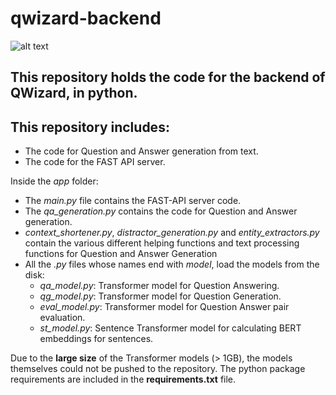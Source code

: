 # qwizard-backend

![alt text](https://qwizard-next.vercel.app/logo.svg)

## This repository holds the code for the backend of QWizard, in python.
## This repository includes:

 * The code for Question and Answer generation from text.
 * The code for the FAST API server.

Inside the _app_ folder:

* The _main.py_ file contains the FAST-API server code. 
* The _qa_generation.py_ contains the code for Question and Answer generation.
* _context_shortener.py_, _distractor_generation.py_ and _entity_extractors.py_ contain the various different helping functions and text processing functions for Question and Answer Generation
* All the _.py_ files whose names end with _model_, load the models from the disk:
  * _qa_model.py_: Transformer model for Question Answering.
  * _qg_model.py_: Transformer model for Question Generation.
  * _eval_model.py_: Transformer model for Question Answer pair evaluation.
  * _st_model.py_: Sentence Transformer model for calculating BERT embeddings for sentences.

Due to the __large size__ of the Transformer models (> 1GB), the models themselves could not be pushed to the repository.
The python package requirements are included in the __requirements.txt__ file.
